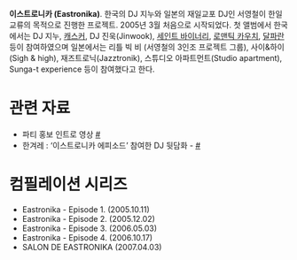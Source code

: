 **이스트로니카 (Eastronika)**. 한국의 DJ 지누와 일본의 재일교포 DJ인 서영철이 한일 교류의 목적으로 진행한
프로젝트. 2005년 3월 처음으로 시작되었다. 첫 앨범에서 한국에서는 DJ 지누,
[캐스커](/캐스커 "wikilink"), DJ 진욱(Jinwook), [세인트
바이너리](/세인트_바이너리 "wikilink"), [로맨틱
카우치](/로맨틱_카우치 "wikilink"), [달파란](/달파란 "wikilink") 등이
참여하였으며 일본에서는 리틀 빅 비 (서영철의 3인조 프로젝트 그룹), 사이&하이(Sigh & high),
재즈트로닉(Jazztronik), 스튜디오 아파트먼트(Studio apartment), Sunga-t
experience 등이 참여했다고 한다.

# 관련 자료

  - 파티 홍보 인트로 영상 [\#](http://tvpot.daum.net/v/GvNilMYUmCY%24)
  - 한겨레 : ‘이스트로니카 에피소드’ 참여한 DJ 뒷담화 -
    [\#](http://www.hani.co.kr/arti/culture/music/72709.html)

# 컴필레이션 시리즈

  - Eastronika - Episode 1. (2005.10.11)
  - Eastronika - Episode 2. (2005.12.02)
  - Eastronika - Episode 3. (2006.05.03)
  - Eastronika - Episode 4. (2006.10.17)
  - SALON DE EASTRONIKA (2007.04.03)